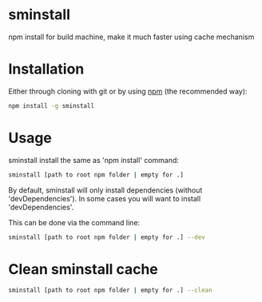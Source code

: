 # sminstall
npm install for build machine, make it much faster using cache mechanism 
# Installation

Either through cloning with git or by using [npm](http://npmjs.org) (the recommended way):

```bash
npm install -g sminstall
```

# Usage

sminstall install the same as 'npm install' command:

```bash
sminstall [path to root npm folder | empty for .]
```

By default, sminstall will only install dependencies (without 'devDependencies'). In some cases you will want to install 'devDependencies'.

This can be done via the command line:

```bash
sminstall [path to root npm folder | empty for .] --dev
```

# Clean sminstall cache
```bash
sminstall [path to root npm folder | empty for .] --clean
```
